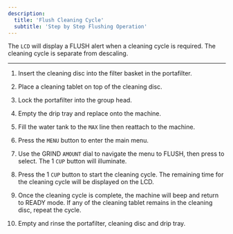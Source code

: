 ```yaml
---
description:
  title: 'Flush Cleaning Cycle'
  subtitle: 'Step by Step Flushing Operation'
---
```


The `LCD` will display a FLUSH alert when a cleaning cycle is required. The cleaning cycle is separate from descaling.

---

1. Insert the cleaning disc into the filter basket in the portafilter.

2. Place a cleaning tablet on top of the cleaning disc.

3. Lock the portafilter into the group head.

4. Empty the drip tray and replace onto the machine.

5. Fill the water tank to the `MAX` line then reattach to the machine.

6. Press the `MENU` button to enter the main menu.

7. Use the GRIND `AMOUNT` dial to navigate the menu to FLUSH, then press to select. The 1 `CUP` button will illuminate.

8. Press the 1 `CUP` button to start the cleaning cycle. The remaining time for the cleaning cycle will be displayed on the LCD.

9. Once the cleaning cycle is complete, the machine will beep and return to READY mode. If any of the cleaning tablet remains in the cleaning disc, repeat the cycle.

10. Empty and rinse the portafilter, cleaning disc and drip tray.
